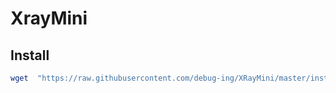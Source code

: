 # XrayMini

## Install
```sh
wget  "https://raw.githubusercontent.com/debug-ing/XRayMini/master/install.sh" -O install.sh && chmod +x install.sh && bash install.sh
```